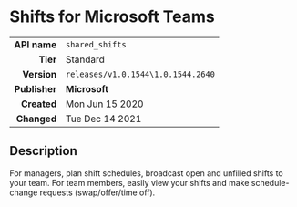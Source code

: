 # Shifts for Microsoft Teams
| | |
|-:|-|
|**API name**|`shared_shifts`|
|**Tier**|Standard|
|**Version**|`releases/v1.0.1544\1.0.1544.2640`|
|**Publisher**|**Microsoft**|
|**Created**|Mon Jun 15 2020|
|**Changed**|Tue Dec 14 2021|

## Description
For managers, plan shift schedules, broadcast open and unfilled shifts to your team. For team members, easily view your shifts and make schedule-change requests (swap/offer/time off).
